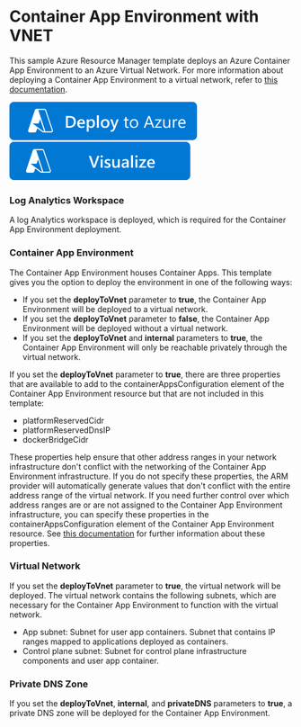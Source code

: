 # Container App Environment with VNET
This sample Azure Resource Manager template deploys an Azure Container App Environment to an Azure Virtual Network. For more information about deploying a Container App Environment to a virtual network, refer to [this documentation](https://docs.microsoft.com/azure/container-apps/vnet-custom?tabs=powershell&pivots=azure-cli#deploy-with-a-private-dns).

[![Deploy To Azure](https://raw.githubusercontent.com/Azure/azure-quickstart-templates/master/1-CONTRIBUTION-GUIDE/images/deploytoazure.svg?sanitize=true)](https://portal.azure.com/#create/Microsoft.Template/uri/https%3A%2F%2Fraw.githubusercontent.com%2Fazureossd%2FContainer-Apps%2Fmaster%2FContainerAppInVNET%2Fdeploy%2Fazuredeploy.json)  [![Visualize](https://raw.githubusercontent.com/Azure/azure-quickstart-templates/master/1-CONTRIBUTION-GUIDE/images/visualizebutton.svg?sanitize=true)](http://armviz.io/#/?load=https%3A%2F%2Fraw.githubusercontent.com%2Fazureossd%2FContainer-Apps%2Fmaster%2FContainerAppInVNET%2Fdeploy%2Fazuredeploy.json)

### Log Analytics Workspace

A log Analytics workspace is deployed, which is required for the Container App Environment deployment.

### Container App Environment

The Container App Environment houses Container Apps. This template gives you the option to deploy the environment in one of the following ways:
- If you set the **deployToVnet** parameter to **true**, the Container App Environment will be deployed to a virtual network.
- If you set the **deployToVnet** parameter to **false**, the Container App Environment will be deployed without a virtual network.
- If you set the **deployToVnet** and **internal** parameters to **true**, the Container App Environment will only be reachable privately through the virtual network.

If you set the **deployToVnet** parameter to **true**, there are three properties that are available to add to the containerAppsConfiguration element of the Container App Environment resource but that are not included in this template:
- platformReservedCidr
- platformReservedDnsIP
- dockerBridgeCidr

These properties help ensure that other address ranges in your network infrastructure don't conflict with the networking of the Container App Environment infrastructure. If you do not specify these properties, the ARM provider will automatically generate values that don't conflict with the entire address range of the virtual network. If you need further control over which address ranges are or are not assigned to the Container App Environment infrastructure, you can specify these properties in the containerAppsConfiguration element of the Container App Environment resource. See [this documentation](https://docs.microsoft.com/azure/container-apps/vnet-custom?tabs=powershell&pivots=azure-cli#networking-parameters) for further information about these properties.

### Virtual Network

If you set the **deployToVnet** parameter to **true**, the virtual network will be deployed. The virtual network contains the following subnets, which are necessary for the Container App Environment to function with the virtual network.
- App subnet: Subnet for user app containers. Subnet that contains IP ranges mapped to applications deployed as containers.
- Control plane subnet: Subnet for control plane infrastructure components and user app container.

### Private DNS Zone
If you set the **deployToVnet**, **internal**, and **privateDNS** parameters to **true**, a private DNS zone will be deployed for the Container App Environment.
